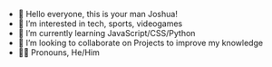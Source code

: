 - 👋 Hello everyone, this is your man Joshua!
- 👀 I’m interested in tech, sports, videogames
- 🌱 I’m currently learning JavaScript/CSS/Python
- 💞️ I’m looking to collaborate on Projects to improve my knowledge
- 👦🏾 Pronouns, He/Him


